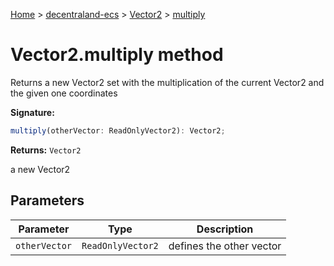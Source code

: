 [Home](./index) &gt; [decentraland-ecs](./decentraland-ecs.md) &gt; [Vector2](./decentraland-ecs.vector2.md) &gt; [multiply](./decentraland-ecs.vector2.multiply.md)

# Vector2.multiply method

Returns a new Vector2 set with the multiplication of the current Vector2 and the given one coordinates

**Signature:**
```javascript
multiply(otherVector: ReadOnlyVector2): Vector2;
```
**Returns:** `Vector2`

a new Vector2

## Parameters

|  Parameter | Type | Description |
|  --- | --- | --- |
|  `otherVector` | `ReadOnlyVector2` | defines the other vector |


